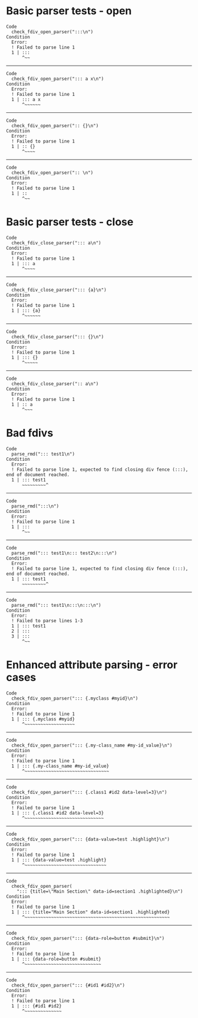 # Basic parser tests - open

    Code
      check_fdiv_open_parser(":::\n")
    Condition
      Error:
      ! Failed to parse line 1
      1 | :::
          ^~~

---

    Code
      check_fdiv_open_parser("::: a x\n")
    Condition
      Error:
      ! Failed to parse line 1
      1 | ::: a x
          ^~~~~~~

---

    Code
      check_fdiv_open_parser(":: {}\n")
    Condition
      Error:
      ! Failed to parse line 1
      1 | :: {}
          ^~~~~

---

    Code
      check_fdiv_open_parser(":: \n")
    Condition
      Error:
      ! Failed to parse line 1
      1 | :: 
          ^~~

# Basic parser tests - close

    Code
      check_fdiv_close_parser("::: a\n")
    Condition
      Error:
      ! Failed to parse line 1
      1 | ::: a
          ^~~~~

---

    Code
      check_fdiv_close_parser("::: {a}\n")
    Condition
      Error:
      ! Failed to parse line 1
      1 | ::: {a}
          ^~~~~~~

---

    Code
      check_fdiv_close_parser("::: {}\n")
    Condition
      Error:
      ! Failed to parse line 1
      1 | ::: {}
          ^~~~~~

---

    Code
      check_fdiv_close_parser(":: a\n")
    Condition
      Error:
      ! Failed to parse line 1
      1 | :: a
          ^~~~

# Bad fdivs

    Code
      parse_rmd("::: test1\n")
    Condition
      Error:
      ! Failed to parse line 1, expected to find closing div fence (:::), end of document reached.
      1 | ::: test1
          ~~~~~~~~~^

---

    Code
      parse_rmd(":::\n")
    Condition
      Error:
      ! Failed to parse line 1
      1 | :::
          ^~~

---

    Code
      parse_rmd("::: test1\n::: test2\n:::\n")
    Condition
      Error:
      ! Failed to parse line 1, expected to find closing div fence (:::), end of document reached.
      1 | ::: test1
          ~~~~~~~~~^

---

    Code
      parse_rmd("::: test1\n:::\n:::\n")
    Condition
      Error:
      ! Failed to parse lines 1-3
      1 | ::: test1
      2 | :::
      3 | :::
          ^~~

# Enhanced attribute parsing - error cases

    Code
      check_fdiv_open_parser("::: {.myclass #myid}\n")
    Condition
      Error:
      ! Failed to parse line 1
      1 | ::: {.myclass #myid}
          ^~~~~~~~~~~~~~~~~~~~

---

    Code
      check_fdiv_open_parser("::: {.my-class_name #my-id_value}\n")
    Condition
      Error:
      ! Failed to parse line 1
      1 | ::: {.my-class_name #my-id_value}
          ^~~~~~~~~~~~~~~~~~~~~~~~~~~~~~~~~

---

    Code
      check_fdiv_open_parser("::: {.class1 #id2 data-level=3}\n")
    Condition
      Error:
      ! Failed to parse line 1
      1 | ::: {.class1 #id2 data-level=3}
          ^~~~~~~~~~~~~~~~~~~~~~~~~~~~~~~

---

    Code
      check_fdiv_open_parser("::: {data-value=test .highlight}\n")
    Condition
      Error:
      ! Failed to parse line 1
      1 | ::: {data-value=test .highlight}
          ^~~~~~~~~~~~~~~~~~~~~~~~~~~~~~~~

---

    Code
      check_fdiv_open_parser(
        "::: {title=\"Main Section\" data-id=section1 .highlighted}\n")
    Condition
      Error:
      ! Failed to parse line 1
      1 | ::: {title="Main Section" data-id=section1 .highlighted}
          ^~~~~~~~~~~~~~~~~~~~~~~~~~~~~~~~~~~~~~~~~~~~~~~~~~~~~~~~

---

    Code
      check_fdiv_open_parser("::: {data-role=button #submit}\n")
    Condition
      Error:
      ! Failed to parse line 1
      1 | ::: {data-role=button #submit}
          ^~~~~~~~~~~~~~~~~~~~~~~~~~~~~~

---

    Code
      check_fdiv_open_parser("::: {#id1 #id2}\n")
    Condition
      Error:
      ! Failed to parse line 1
      1 | ::: {#id1 #id2}
          ^~~~~~~~~~~~~~~

